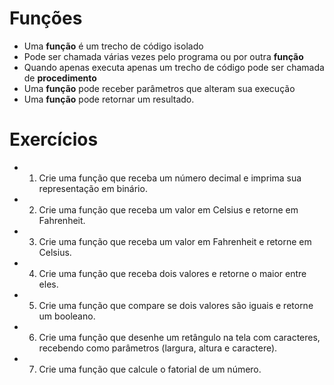 # Funções
- Uma <b>função</b> é um trecho de código isolado
- Pode ser chamada várias vezes pelo programa ou por outra <b>função</b>
- Quando apenas executa apenas um trecho de código pode ser chamada de <b>procedimento</b>
- Uma <b>função</b> pode receber parâmetros que alteram sua execução
- Uma <b>função</b> pode retornar um resultado.
# Exercícios
- 1. Crie uma função que receba um número decimal e imprima sua representação em binário.
- 2. Crie uma função que receba um valor em Celsius e retorne em Fahrenheit.
- 3. Crie uma função que receba um valor em Fahrenheit e retorne em Celsius.
- 4. Crie uma função que receba dois valores e retorne o maior entre eles.
- 5. Crie uma função que compare se dois valores são iguais e retorne um booleano.
- 6. Crie uma função que desenhe um retângulo na tela com caracteres, recebendo como parâmetros (largura, altura e caractere).
- 7. Crie uma função que calcule o fatorial de um número.
